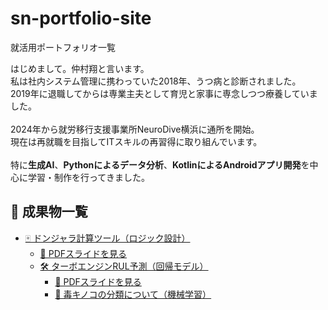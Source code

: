 # sn-portfolio-site
就活用ポートフォリオ一覧
  <p>
    はじめまして。仲村翔と言います。<br>
    私は社内システム管理に携わっていた2018年、うつ病と診断されました。<br>
    2019年に退職してからは専業主夫として育児と家事に専念しつつ療養していました。<br><br>
    2024年から就労移行支援事業所NeuroDive横浜に通所を開始。<br>
    現在は再就職を目指してITスキルの再習得に取り組んでいます。<br><br>
    特に<strong>生成AI</strong>、<strong>Pythonによるデータ分析</strong>、<strong>KotlinによるAndroidアプリ開発</strong>を中心に学習・制作を行ってきました。


 <h2>📂 成果物一覧</h2>
<ul>
    <li>
    <a href="https://s-nakamura333.github.io/donjara/">🀄 ドンジャラ計算ツール（ロジック設計）</a>
    <ul>
      <li><a href="https://github.com/s-nakamura333/donjara/blob/8b32a072000d8eeec1d20beff45048ff9b66ea9c/docs/donjara_pdf20250530.pdf" target="_blank">📄 PDFスライドを見る</a></li>
    <li>
    <a href="https://s-nakamura333.github.io/RUL-prediction/">🛠 ターボエンジンRUL予測（回帰モデル）</a>
    <ul>
      <li><a href="https://github.com/s-nakamura333/RUL-prediction/blob/main/docs/RUL_summary.pdf" target="_blank">📄 PDFスライドを見る
</a></li>
    
  <li><a href="mushroom.html">🍄 毒キノコの分類について（機械学習）</a></li>
    
</ul>
    
  </p>
